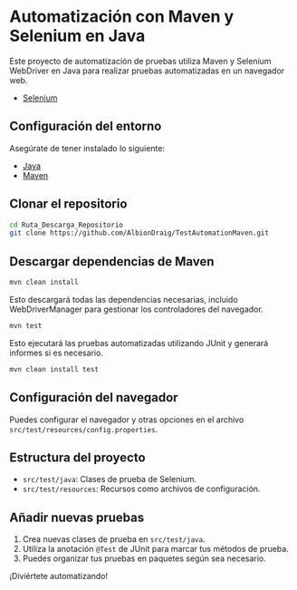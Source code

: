 # Automatización con Maven y Selenium en Java
Este proyecto de automatización de pruebas utiliza Maven y Selenium WebDriver en Java para realizar pruebas automatizadas en un navegador web.
- [Selenium](https://www.selenium.dev/blog/)

## Configuración del entorno
Asegúrate de tener instalado lo siguiente:
- [Java](https://www.java.com/es/download/)
- [Maven](https://maven.apache.org/download.cgi)

## Clonar el repositorio
```bash
cd Ruta_Descarga_Repositorio
git clone https://github.com/AlbionDraig/TestAutomationMaven.git
```

## Descargar dependencias de Maven
```bash
mvn clean install
```
Esto descargará todas las dependencias necesarias, incluido WebDriverManager para gestionar los controladores del navegador.
```bash
mvn test
```
Esto ejecutará las pruebas automatizadas utilizando JUnit y generará informes si es necesario.
```bash
mvn clean install test
```

## Configuración del navegador
Puedes configurar el navegador y otras opciones en el archivo
`src/test/resources/config.properties`.

## Estructura del proyecto
- `src/test/java`: Clases de prueba de Selenium.
- `src/test/resources`: Recursos como archivos de configuración.

## Añadir nuevas pruebas
1. Crea nuevas clases de prueba en `src/test/java`.
2. Utiliza la anotación `@Test` de JUnit para marcar tus métodos de prueba.
3. Puedes organizar tus pruebas en paquetes según sea necesario.

¡Diviértete automatizando!
